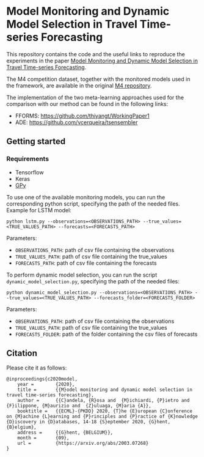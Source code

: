 # Model Monitoring and Dynamic Model Selection in Travel Time-series Forecasting

This repository contains the code and the useful links to reproduce the experiments in the paper [Model Monitoring and Dynamic Model Selection in Travel Time-series Forecasting](https://arxiv.org/abs/2003.07268).

The M4 competition dataset, together with the monitored models used in the framework, are available in the original [M4 repository](https://github.com/Mcompetitions/M4-methods).

The implementation of the two meta-learning approaches used for the comparison with our method can be found in the following links:

- FFORMS: https://github.com/thiyangt/WorkingPaper1
- ADE: https://github.com/vcerqueira/tsensembler

## Getting started

### Requirements

- Tensorflow
- Keras
- [GPy](https://github.com/SheffieldML/GPy)

To use one of the available monitoring models, you can run the corresponding python script, specifying the path of the needed files.
Example for LSTM model:

`python lstm.py --observations=<OBSERVATIONS_PATH> --true_values=<TRUE_VALUES_PATH> --forecasts=<FORECASTS_PATH>`

Parameters:

- `OBSERVATIONS_PATH`: path of csv file containing the observations
- `TRUE_VALUES_PATH`: path of csv file containing the true_values
- `FORECASTS_PATH`: path of csv file containing the forecasts

To perform dynamic model selection, you can run the script `dynamic_model_selection.py`, specifying the path of the needed files:

`python dynamic_model_selection.py --observations=<OBSERVATIONS_PATH> --true_values=<TRUE_VALUES_PATH> --forecasts_folder=<FORECASTS_FOLDER>`

Parameters:

- `OBSERVATIONS_PATH`: path of csv file containing the observations
- `TRUE_VALUES_PATH`: path of csv file containing the true_values
- `FORECASTS_FOLDER`: path of the folder containing the csv files of forecasts

## Citation

Please cite it as follows:

    @inproceedings{c2020model,
        year =        {2020},
        title =       {{M}odel monitoring and dynamic model selection in travel time-series forecasting},
        author =      {{C}andela, {R}osa and  {M}ichiardi, {P}ietro and  {F}ilippone, {M}aurizio and  {Z}uluaga, {M}aria {A}},
        booktitle =   {{ECML}-{PKDD} 2020, {T}he {E}uropean {C}onference on {M}achine {L}earning and {P}rinciples and {P}ractice of {K}nowledge {D}iscovery in {D}atabases, 14-18 {S}eptember 2020, {G}hent, {B}elgium},
        address =     {{G}hent, {BELGIUM}},
        month =       {09},
        url =         {https://arxiv.org/abs/2003.07268}
    }

    


